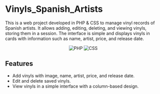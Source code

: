 # Vinyls_Spanish_Artists
This is a web project developed in PHP & CSS to manage vinyl records of Spanish artists. It allows adding, editing, deleting, and viewing vinyls, storing them in a session. The interface is simple and displays vinyls in cards with information such as name, artist, price, and release date.

<div style="text-align: center;">
  <img src="https://img.shields.io/badge/PHP-777BB4?style=for-the-badge&logo=php&logoColor=white" alt="PHP"> 
  <img src="https://img.shields.io/badge/CSS-1572B6?style=for-the-badge&logo=css3&logoColor=white" alt="CSS">
</div>

## Features
- Add vinyls with image, name, artist, price, and release date.
- Edit and delete saved vinyls.
- View vinyls in a simple interface with a column-based design.
